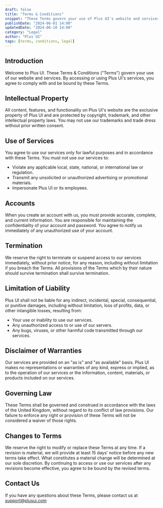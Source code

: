```yaml
---
draft: false
title: "Terms & Conditions"
snippet: "These Terms govern your use of Plus UI's website and services. By accessing or using our services, you agree to comply with and be bound by these Terms."
publishDate: "2024-06-01 14:00"
updatedDate: "2024-06-10 14:00"
category: "Legal"
author: "Plus UI"
tags: [terms, conditions, legal]
---
```


## Introduction

Welcome to Plus UI. These Terms & Conditions ("Terms") govern your use of our website and services. By accessing or using Plus UI's services, you agree to comply with and be bound by these Terms.

## Intellectual Property

All content, features, and functionality on Plus UI's website are the exclusive property of Plus UI and are protected by copyright, trademark, and other intellectual property laws. You may not use our trademarks and trade dress without prior written consent.

## Use of Services

You agree to use our services only for lawful purposes and in accordance with these Terms. You must not use our services to:

- Violate any applicable local, state, national, or international law or regulation.
- Transmit any unsolicited or unauthorized advertising or promotional materials.
- Impersonate Plus UI or its employees.

## Accounts

When you create an account with us, you must provide accurate, complete, and current information. You are responsible for maintaining the confidentiality of your account and password. You agree to notify us immediately of any unauthorized use of your account.

## Termination

We reserve the right to terminate or suspend access to our services immediately, without prior notice, for any reason, including without limitation if you breach the Terms. All provisions of the Terms which by their nature should survive termination shall survive termination.

## Limitation of Liability

Plus UI shall not be liable for any indirect, incidental, special, consequential, or punitive damages, including without limitation, loss of profits, data, or other intangible losses, resulting from:

- Your use or inability to use our services.
- Any unauthorized access to or use of our servers.
- Any bugs, viruses, or other harmful code transmitted through our services.

## Disclaimer of Warranties

Our services are provided on an "as is" and "as available" basis. Plus UI makes no representations or warranties of any kind, express or implied, as to the operation of our services or the information, content, materials, or products included on our services.

## Governing Law

These Terms shall be governed and construed in accordance with the laws of the United Kingdom, without regard to its conflict of law provisions. Our failure to enforce any right or provision of these Terms will not be considered a waiver of those rights.

## Changes to Terms

We reserve the right to modify or replace these Terms at any time. If a revision is material, we will provide at least 15 days' notice before any new terms take effect. What constitutes a material change will be determined at our sole discretion. By continuing to access or use our services after any revisions become effective, you agree to be bound by the revised terms.

## Contact Us

If you have any questions about these Terms, please contact us at [support@plusui.com](mailto:support@plusui.com)

